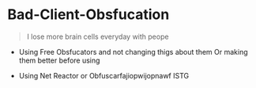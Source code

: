 # Bad-Client-Obsfucation


> I lose more brain cells everyday with peope

- Using Free Obsfucators and not changing thigs about them 
Or making them better before using

- Using Net Reactor or Obfuscarfajiopwijopnawf ISTG 
